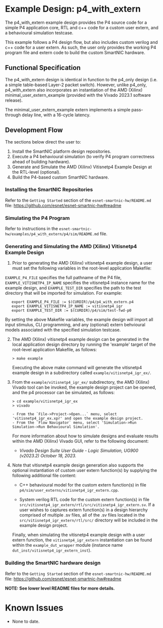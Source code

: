 # Example Design: p4_with_extern

The p4_with_extern example design provides the P4 source code for a simple P4 application core, RTL and c++
code for a custom user extern, and a behavioural simulation testcase.

This example follows a P4 design flow, but also includes custom verilog and c++ code for a user extern.
As such, the user only provides the working P4 program file and extern code to build the custom SmartNIC
hardware.



## Functional Specification

The p4_with_extern design is identical in function to the p4_only design (i.e. a simple table-based
Layer-2 packet switch).  However, unlike p4_only, p4_with_extern also incorporates an instantiation of the
AMD (Xilinx) minimal_user_extern_example (provided with the Vivado 2023.1 software release).

The minimal_user_extern_example extern implements a simple pass-through delay line, with a 16-cycle
latency.



## Development Flow

The sections below direct the user to:

1. Install the SmartNIC platform design repositories.
2. Execute a P4 behavioural simulation (to verify P4 program correctness ahead of building hardware).
3. Generate and Simulate the AMD (Xilinx) Vitisnetp4 Example Design at the RTL-level (optional).
4. Build the P4-based custom SmartNIC hardware.


### Installing the SmartNIC Repositories

Refer to the `Getting Started` section of the `esnet-smartnic-hw/README.md` file:
https://github.com/esnet/esnet-smartnic-hw#readme


### Simulating the P4 Program

Refer to instructions in the `esnet-smartnic-hw/examples/p4_with_extern/p4/sim/README.md` file.


### Generating and Simulating the AMD (Xilinx) Vitisnetp4 Example Design

1. Prior to generating the AMD (Xilinx) vitisnetp4 example design, a user must set the following
variables in the root-level application Makefile:

`EXAMPLE_P4_FILE` specifies the full pathname of the P4 file,
`EXAMPLE_VITISNETP4_IP_NAME` specifies the vitisnetp4 instance name for the example design, and
`EXAMPLE_TEST_DIR` specifies the path to the test directory that will be imported for simulation.  For example:

       export EXAMPLE_P4_FILE := $(CURDIR)/p4/p4_with_extern.p4
       export EXAMPLE_VITISNETP4_IP_NAME := vitisnetp4_igr
       export EXAMPLE_TEST_DIR := $(CURDIR)/p4/sim/test-fwd-p0

   By setting the above Makefile variables, the example design will import all input stimulus, CLI programming,
and any (optional) extern behvioural models associated with the specified simulation testcase.


2. The AMD (Xilinx) vitisnetp4 example design can be generated in the local application design directory by
running the 'example' target of the root-level application Makefile, as follows:

       > make example

   Executing the above make command will generate the vitisnetp4 example design in a subdirectory
called `example/vitisnetp4_igr_ex/`.


3. From the `example/vitisnetp4_igr_ex/` subdirectory, the AMD (Xilinx) Vivado tool can be invoked, the
example design project can be opened, and the p4 processor can be simulated, as follows:

       > cd example/vitisnetp4_igr_ex
       > vivado

       - From the `File->Project->Open...` menu, select 'vitisnetp4_igr_ex.xpr' and open the example design project.
       - From the `Flow Navigator` menu, select 'Simulation->Run Simulation->Run Behavioural Simulation'.

   For more information about how to simulate designs and evaluate results within the AMD (Xilinx) Vivado GUI,
refer to the following document:

   - *Vivado Design Suite User Guide - Logic Simulation, UG900 (v2023.2) October 18, 2023.*


4. Note that vitisnetp4 example design generation also supports the optional instantiation of custom user extern
function(s) by supplying the following additional file content:

   - C++ behavioural model for the custom extern function(s) in file `p4/sim/user_externs/vitisnetp4_igr_extern.cpp`.

   - System verilog RTL code for the custom extern function(s) in file `src/vitisnetp4_igr_extern/rtl/src/vitisnetp4_igr_extern.sv`.
   If a user wishes to captures extern function(s) in a design hierarchy comprised of multiple .sv files,
   all of the .sv files located in the `src/vitisnetp4_igr_extern/rtl/src/` directory will be included in the example
   design project.

   Finally, when simulating the vitisnetp4 example design with a user extern function, the `vitisnetp4_igr_extern`
instantiation can be found within the `example_dut_wrapper` module (instance name `dut_inst/vitisnetp4_igr_extern_inst`).


### Building the SmartNIC hardware design

Refer to the `Getting Started` section of the `esnet-smartnic-hw/README.md` file:
https://github.com/esnet/esnet-smartnic-hw#readme


**NOTE: See lower level README files for more details.**



# Known Issues

- None to date.
